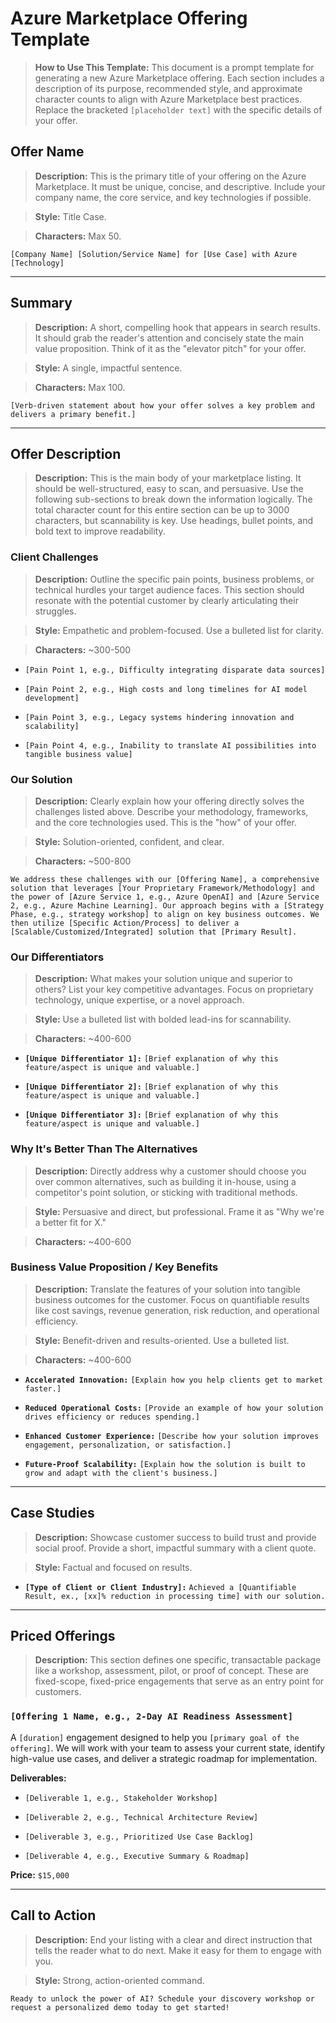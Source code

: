 # Azure Marketplace Offering Template



> **How to Use This Template:** This document is a prompt template for generating a new Azure Marketplace offering. Each section includes a description of its purpose, recommended style, and approximate character counts to align with Azure Marketplace best practices. Replace the bracketed `[placeholder text]` with the specific details of your offer.



## Offer Name



> **Description:** This is the primary title of your offering on the Azure Marketplace. It must be unique, concise, and descriptive. Include your company name, the core service, and key technologies if possible.

> **Style:** Title Case.

> **Characters:** Max 50.



`[Company Name] [Solution/Service Name] for [Use Case] with Azure [Technology]`



---



## Summary



> **Description:** A short, compelling hook that appears in search results. It should grab the reader's attention and concisely state the main value proposition. Think of it as the "elevator pitch" for your offer.

> **Style:** A single, impactful sentence.

> **Characters:** Max 100.



`[Verb-driven statement about how your offer solves a key problem and delivers a primary benefit.]`



---



## Offer Description



> **Description:** This is the main body of your marketplace listing. It should be well-structured, easy to scan, and persuasive. Use the following sub-sections to break down the information logically. The total character count for this entire section can be up to 3000 characters, but scannability is key. Use headings, bullet points, and bold text to improve readability.



### Client Challenges



> **Description:** Outline the specific pain points, business problems, or technical hurdles your target audience faces. This section should resonate with the potential customer by clearly articulating their struggles.

> **Style:** Empathetic and problem-focused. Use a bulleted list for clarity.

> **Characters:** ~300-500



* `[Pain Point 1, e.g., Difficulty integrating disparate data sources]`

* `[Pain Point 2, e.g., High costs and long timelines for AI model development]`

* `[Pain Point 3, e.g., Legacy systems hindering innovation and scalability]`

* `[Pain Point 4, e.g., Inability to translate AI possibilities into tangible business value]`



### Our Solution



> **Description:** Clearly explain how your offering directly solves the challenges listed above. Describe your methodology, frameworks, and the core technologies used. This is the "how" of your offer.

> **Style:** Solution-oriented, confident, and clear.

> **Characters:** ~500-800



`We address these challenges with our [Offering Name], a comprehensive solution that leverages [Your Proprietary Framework/Methodology] and the power of [Azure Service 1, e.g., Azure OpenAI] and [Azure Service 2, e.g., Azure Machine Learning]. Our approach begins with a [Strategy Phase, e.g., strategy workshop] to align on key business outcomes. We then utilize [Specific Action/Process] to deliver a [Scalable/Customized/Integrated] solution that [Primary Result].`



### Our Differentiators



> **Description:** What makes your solution unique and superior to others? List your key competitive advantages. Focus on proprietary technology, unique expertise, or a novel approach.

> **Style:** Use a bulleted list with bolded lead-ins for scannability.

> **Characters:** ~400-600



* **`[Unique Differentiator 1]:`** `[Brief explanation of why this feature/aspect is unique and valuable.]`

* **`[Unique Differentiator 2]:`** `[Brief explanation of why this feature/aspect is unique and valuable.]`

* **`[Unique Differentiator 3]:`** `[Brief explanation of why this feature/aspect is unique and valuable.]`



### Why It's Better Than The Alternatives



> **Description:** Directly address why a customer should choose you over common alternatives, such as building it in-house, using a competitor's point solution, or sticking with traditional methods.

> **Style:** Persuasive and direct, but professional. Frame it as "Why we're a better fit for X."

> **Characters:** ~400-600



### Business Value Proposition / Key Benefits



> **Description:** Translate the features of your solution into tangible business outcomes for the customer. Focus on quantifiable results like cost savings, revenue generation, risk reduction, and operational efficiency.

> **Style:** Benefit-driven and results-oriented. Use a bulleted list.

> **Characters:** ~400-600



* **`Accelerated Innovation:`** `[Explain how you help clients get to market faster.]`

* **`Reduced Operational Costs:`** `[Provide an example of how your solution drives efficiency or reduces spending.]`

* **`Enhanced Customer Experience:`** `[Describe how your solution improves engagement, personalization, or satisfaction.]`

* **`Future-Proof Scalability:`** `[Explain how the solution is built to grow and adapt with the client's business.]`



---



## Case Studies



> **Description:** Showcase customer success to build trust and provide social proof. Provide a short, impactful summary with a client quote.

> **Style:** Factual and focused on results.



* **`[Type of Client or Client Industry]:`** `Achieved a [Quantifiable Result, ex., [xx]% reduction in processing time] with our solution.`



---



## Priced Offerings



> **Description:** This section defines one specific, transactable package like a workshop, assessment, pilot, or proof of concept. These are fixed-scope, fixed-price engagements that serve as an entry point for customers.



### `[Offering 1 Name, e.g., 2-Day AI Readiness Assessment]`



A `[duration]` engagement designed to help you `[primary goal of the offering]`. We will work with your team to assess your current state, identify high-value use cases, and deliver a strategic roadmap for implementation.



**Deliverables:**

* `[Deliverable 1, e.g., Stakeholder Workshop]`

* `[Deliverable 2, e.g., Technical Architecture Review]`

* `[Deliverable 3, e.g., Prioritized Use Case Backlog]`

* `[Deliverable 4, e.g., Executive Summary & Roadmap]`



**Price:** `$15,000`



---



## Call to Action



> **Description:** End your listing with a clear and direct instruction that tells the reader what to do next. Make it easy for them to engage with you.

> **Style:** Strong, action-oriented command.



`Ready to unlock the power of AI? Schedule your discovery workshop or request a personalized demo today to get started!`
